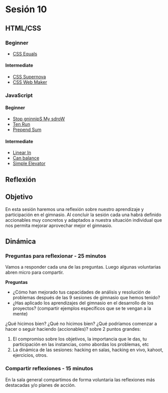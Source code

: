 # Sesión 10

## HTML/CSS

### Beginner

- [CSS Equals](../exercises/css-equals/README.md)

#### Intermediate

- [CSS Supernova](../exercises/css-supernova/README.md)
- [CSS Web Maker](../exercises/css-web_maker_logo/README.md)

### JavaScript

#### Beginner

- [Stop gninnipS My sdroW](../exercises/stop-gninnips-my-sdrow/README.md)
- [Ten Run](../exercises/ten-run/README.md)
- [Prepend Sum](../exercises/prepend-sum/README.md)

#### Intermediate

- [Linear In](../exercises/linear-in/README.md)
- [Can balance](../exercises/can-balance/README.md)
- [Simple Elevator](../exercises/simple-elevator/README.md)

## Reflexión

## Objetivo

En esta sesión haremos una reflexión sobre nuestro aprendizaje y
participación en el gimnasio. Al concluir la sesión cada una habrá definido
accionables muy concretos y adaptados a nuestra situación individual que nos
permita mejorar aprovechar mejor el gimnasio.

## Dinámica

### Preguntas para reflexionar - 25 minutos

Vamos a responder cada una de las preguntas. Luego algunas voluntarias
abren micro para compartir.

**Preguntas**

- ¿Cómo han mejorado tus capacidades de análisis y resolución de problemas
  después de las 9 sesiones de gimnasio que hemos tenido?
- ¿Has aplicado los aprendizajes del gimnasio en el desarrollo de los
  proyectos? (compartir ejemplos específicos que se te vengan a la mente)

¿Qué hicimos bien? ¿Qué no hicimos bien? ¿Qué podríamos comenzar a hacer o
seguir haciendo (accionables)? sobre 2 puntos grandes:

1. El compromiso sobre los objetivos, la importancia que le das, tu participación
   en las instancias, como abordas los problemas, etc
2. La dinámica de las sesiones: hacking en salas, hacking en vivo, kahoot,
   ejercicios, otros.

### Compartir reflexiones - 15 minutos

En la sala general compartimos de forma voluntaria las reflexiones
más destacadas y/o planes de acción.
